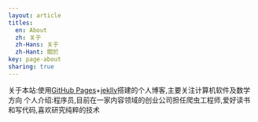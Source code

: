 ```yaml
---
layout: article
titles:
  en: About
  zh: 关于
  zh-Hans: 关于
  zh-Hant: 關於
key: page-about
sharing: true
---
```

关于本站:使用[GitHub Pages](https://pages.github.com/)+[jeklly](https://jekyllrb.com/)搭建的个人博客,主要关注计算机软件及数学方向
个人介绍:程序员,目前在一家内容领域的创业公司担任爬虫工程师,爱好读书和写代码,喜欢研究纯粹的技术


